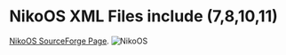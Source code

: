 # NikoOS XML Files include (7,8,10,11)
[NikoOS SourceForge Page](https://sourceforge.net/projects/niko-os/).
![NikoOS](https://github.com/crouch86/NikoOS/assets/81594192/ae296adb-414b-452a-80e8-cf5e5d362635)
